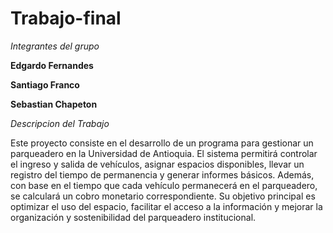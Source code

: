 # Trabajo-final



*Integrantes del grupo*

**Edgardo Fernandes**

**Santiago Franco**

**Sebastian Chapeton**



*Descripcion del Trabajo*

Este proyecto consiste en el desarrollo de un programa para gestionar un parqueadero en la Universidad de Antioquia. El sistema permitirá controlar el ingreso y salida de vehículos, asignar espacios disponibles, llevar un registro del tiempo de permanencia y generar informes básicos. Además, con base en el tiempo que cada vehículo permanecerá en el parqueadero, se calculará un cobro monetario correspondiente. Su objetivo principal es optimizar el uso del espacio, facilitar el acceso a la información y mejorar la organización y sostenibilidad del parqueadero institucional.
